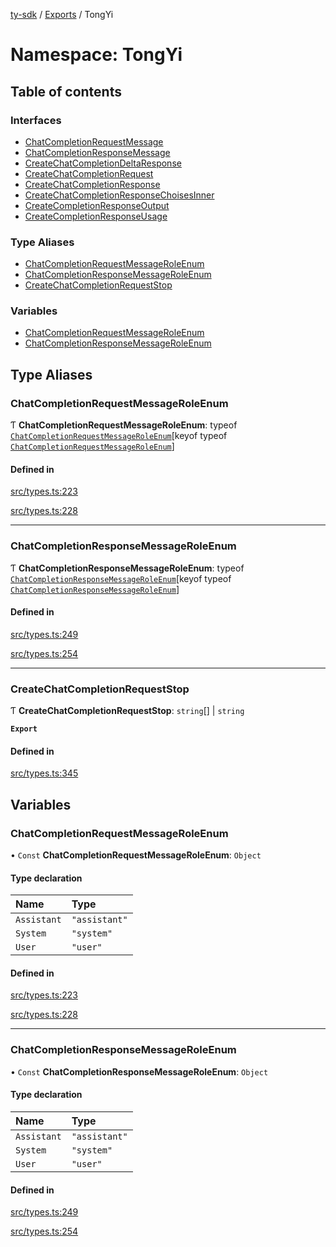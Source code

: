 [ty-sdk](../readme.md) / [Exports](../modules.md) / TongYi

# Namespace: TongYi

## Table of contents

### Interfaces

- [ChatCompletionRequestMessage](../interfaces/TongYi.ChatCompletionRequestMessage.md)
- [ChatCompletionResponseMessage](../interfaces/TongYi.ChatCompletionResponseMessage.md)
- [CreateChatCompletionDeltaResponse](../interfaces/TongYi.CreateChatCompletionDeltaResponse.md)
- [CreateChatCompletionRequest](../interfaces/TongYi.CreateChatCompletionRequest.md)
- [CreateChatCompletionResponse](../interfaces/TongYi.CreateChatCompletionResponse.md)
- [CreateChatCompletionResponseChoisesInner](../interfaces/TongYi.CreateChatCompletionResponseChoisesInner.md)
- [CreateCompletionResponseOutput](../interfaces/TongYi.CreateCompletionResponseOutput.md)
- [CreateCompletionResponseUsage](../interfaces/TongYi.CreateCompletionResponseUsage.md)

### Type Aliases

- [ChatCompletionRequestMessageRoleEnum](TongYi.md#chatcompletionrequestmessageroleenum)
- [ChatCompletionResponseMessageRoleEnum](TongYi.md#chatcompletionresponsemessageroleenum)
- [CreateChatCompletionRequestStop](TongYi.md#createchatcompletionrequeststop)

### Variables

- [ChatCompletionRequestMessageRoleEnum](TongYi.md#chatcompletionrequestmessageroleenum-1)
- [ChatCompletionResponseMessageRoleEnum](TongYi.md#chatcompletionresponsemessageroleenum-1)

## Type Aliases

### ChatCompletionRequestMessageRoleEnum

Ƭ **ChatCompletionRequestMessageRoleEnum**: typeof [`ChatCompletionRequestMessageRoleEnum`](TongYi.md#chatcompletionrequestmessageroleenum-1)[keyof typeof [`ChatCompletionRequestMessageRoleEnum`](TongYi.md#chatcompletionrequestmessageroleenum-1)]

#### Defined in

[src/types.ts:223](https://github.com/isnl/ty-sdk/blob/6759037/src/types.ts#L223)

[src/types.ts:228](https://github.com/isnl/ty-sdk/blob/6759037/src/types.ts#L228)

___

### ChatCompletionResponseMessageRoleEnum

Ƭ **ChatCompletionResponseMessageRoleEnum**: typeof [`ChatCompletionResponseMessageRoleEnum`](TongYi.md#chatcompletionresponsemessageroleenum-1)[keyof typeof [`ChatCompletionResponseMessageRoleEnum`](TongYi.md#chatcompletionresponsemessageroleenum-1)]

#### Defined in

[src/types.ts:249](https://github.com/isnl/ty-sdk/blob/6759037/src/types.ts#L249)

[src/types.ts:254](https://github.com/isnl/ty-sdk/blob/6759037/src/types.ts#L254)

___

### CreateChatCompletionRequestStop

Ƭ **CreateChatCompletionRequestStop**: `string`[] \| `string`

**`Export`**

#### Defined in

[src/types.ts:345](https://github.com/isnl/ty-sdk/blob/6759037/src/types.ts#L345)

## Variables

### ChatCompletionRequestMessageRoleEnum

• `Const` **ChatCompletionRequestMessageRoleEnum**: `Object`

#### Type declaration

| Name | Type |
| :------ | :------ |
| `Assistant` | ``"assistant"`` |
| `System` | ``"system"`` |
| `User` | ``"user"`` |

#### Defined in

[src/types.ts:223](https://github.com/isnl/ty-sdk/blob/6759037/src/types.ts#L223)

[src/types.ts:228](https://github.com/isnl/ty-sdk/blob/6759037/src/types.ts#L228)

___

### ChatCompletionResponseMessageRoleEnum

• `Const` **ChatCompletionResponseMessageRoleEnum**: `Object`

#### Type declaration

| Name | Type |
| :------ | :------ |
| `Assistant` | ``"assistant"`` |
| `System` | ``"system"`` |
| `User` | ``"user"`` |

#### Defined in

[src/types.ts:249](https://github.com/isnl/ty-sdk/blob/6759037/src/types.ts#L249)

[src/types.ts:254](https://github.com/isnl/ty-sdk/blob/6759037/src/types.ts#L254)
